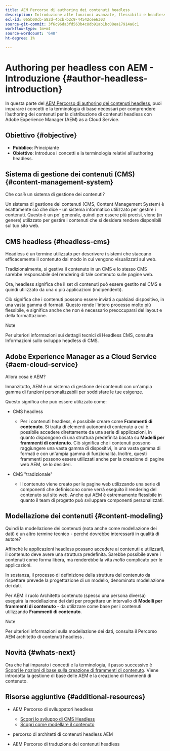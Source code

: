 ```yaml
---
title: AEM Percorso di authoring dei contenuti headless
description: Introduzione alle funzioni avanzate, flessibili e headless di Adobe Experience Manager as a Cloud Service e alle modalità di creazione dei contenuti per il progetto.
exl-id: 065b00cb-a82d-4bcb-b2c9-44542cee6303
source-git-commit: 3f6c96da3fd563b4c8db91ab1bc08ea17914a8c1
workflow-type: tm+mt
source-wordcount: '648'
ht-degree: 1%

---
```


# Authoring per headless con AEM - Introduzione {#author-headless-introduction}

In questa parte del [AEM Percorso di authoring dei contenuti headless](overview.md), puoi imparare i concetti e la terminologia di base necessari per comprendere l’authoring dei contenuti per la distribuzione di contenuti headless con Adobe Experience Manager (AEM) as a Cloud Service.

## Obiettivo {#objective}

* **Pubblico**: Principiante
* **Obiettivo**: Introduce i concetti e la terminologia relativi all’authoring headless.

## Sistema di gestione dei contenuti (CMS) {#content-management-system}

Che cos’è un sistema di gestione dei contenuti?

Un sistema di gestione dei contenuti (CMS, Content Management System) è esattamente ciò che dice - un sistema informatico utilizzato per gestire i contenuti. Questo è un po&#39; generale, quindi per essere più precisi, viene (in genere) utilizzato per gestire i contenuti che si desidera rendere disponibili sul tuo sito web.

## CMS headless {#headless-cms}

Headless è un termine utilizzato per descrivere i sistemi che staccano efficacemente il contenuto dal modo in cui vengono visualizzati sul web.

Tradizionalmente, si gestiva il contenuto in un CMS e lo stesso CMS sarebbe responsabile del rendering di tale contenuto sulle pagine web.

Ora, headless significa che il set di contenuti può essere gestito nel CMS e quindi utilizzato da una o più applicazioni (indipendenti).

Ciò significa che i contenuti possono essere inviati a qualsiasi dispositivo, in una vasta gamma di formati. Questo rende l&#39;intero processo molto più flessibile, e significa anche che non è necessario preoccuparsi del layout e della formattazione.

>[!NOTE]
>
>Per ulteriori informazioni sui dettagli tecnici di Headless CMS, consulta Informazioni sullo sviluppo headless di CMS.

## Adobe Experience Manager as a Cloud Service {#aem-cloud-service}

Allora cosa è AEM?

Innanzitutto, AEM è un sistema di gestione dei contenuti con un&#39;ampia gamma di funzioni personalizzabili per soddisfare le tue esigenze.

Questo significa che può essere utilizzato come:

* CMS headless
   * Per i contenuti headless, è possibile creare come **Frammenti di contenuto**.
Si tratta di elementi autonomi di contenuto a cui è possibile accedere direttamente da una serie di applicazioni, in quanto dispongono di una struttura predefinita basata su **Modelli per frammenti di contenuto**.
Ciò significa che i contenuti possono raggiungere una vasta gamma di dispositivi, in una vasta gamma di formati e con un&#39;ampia gamma di funzionalità.
Inoltre, questi frammenti possono essere utilizzati anche per la creazione di pagine web AEM, se lo desideri.

* CMS &quot;tradizionale&quot;
   * Il contenuto viene creato per le pagine web utilizzando una serie di componenti che definiscono come verrà eseguito il rendering del contenuto sul sito web. Anche qui AEM è estremamente flessibile in quanto il team di progetto può sviluppare componenti personalizzati.

## Modellazione dei contenuti {#content-modeling}

Quindi la modellazione dei contenuti (nota anche come modellazione dei dati) è un altro termine tecnico - perché dovrebbe interessarti in qualità di autore?

Affinché le applicazioni headless possano accedere ai contenuti e utilizzarli, il contenuto deve avere una struttura predefinita. Sarebbe possibile avere i contenuti come forma libera, ma renderebbe la vita *molto* complicato per le applicazioni.

In sostanza, il processo di definizione della struttura del contenuto da rispettare prevede la progettazione di un modello, denominato modellazione dei dati.

Per AEM il ruolo Architetto contenuto (spesso una persona diversa) eseguirà la modellazione dei dati per progettare un intervallo di **Modelli per frammenti di contenuto** - da utilizzare come base per i contenuti utilizzando **Frammenti di contenuto**.

>[!NOTE]
>
>Per ulteriori informazioni sulla modellazione dei dati, consulta il Percorso AEM architetto di contenuti headless .

## Novità {#whats-next}

Ora che hai imparato i concetti e la terminologia, il passo successivo è [Scopri le nozioni di base sulla creazione di frammenti di contenuto](basics.md). Viene introdotta la gestione di base delle AEM e la creazione di frammenti di contenuto.

## Risorse aggiuntive {#additional-resources}

* AEM Percorso di sviluppatori headless
   * [Scopri lo sviluppo di CMS Headless](/help/journey-headless/developer/learn-about.md)
   * [Scopri come modellare il contenuto](/help/journey-headless/developer/model-your-content.md)

* percorso di architetti di contenuti headless AEM

* AEM Percorso di traduzione dei contenuti headless
